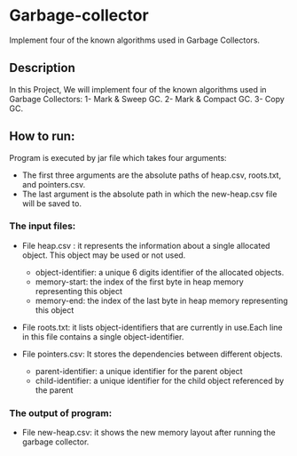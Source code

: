 # Garbage-collector
Implement four of the known algorithms used in Garbage Collectors.
## Description
In this Project, We will implement four of the known algorithms used in Garbage Collectors:
 1- Mark & Sweep GC.
 2- Mark & Compact GC.
 3- Copy GC.
 
## How to run:
Program is executed by jar file which takes four arguments:
 * The first three arguments are the absolute paths of heap.csv, roots.txt, and pointers.csv.
 * The last argument is the absolute path in which the new-heap.csv file will be saved to.

### The input files:
 * File heap.csv : it represents the information about a single allocated object. This object may be used or not used.
    * object-identifier: a unique 6 digits identifier of the allocated objects.
    * memory-start: the index of the first byte in heap memory representing this object
    * memory-end: the index of the last byte in heap memory representing this object

 * File roots.txt: it lists object-identifiers that are currently in use.Each line in this file contains a single object-identifier.
 * File pointers.csv: It stores the dependencies between different objects. 
    * parent-identifier: a unique identifier for the parent object
    * child-identifier: a unique identifier for the child object referenced by the parent 

### The output of program:
 * File new-heap.csv: it shows the new memory layout after running the garbage collector.

